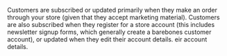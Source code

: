 Customers are subscribed or updated primarily when they make an order through
your store (given that they accept marketing material). Customers are also
subscribed when they register for a store account (this includes newsletter
signup forms, which generally create a barebones customer account), or updated
when they edit their account details.
eir account details.
